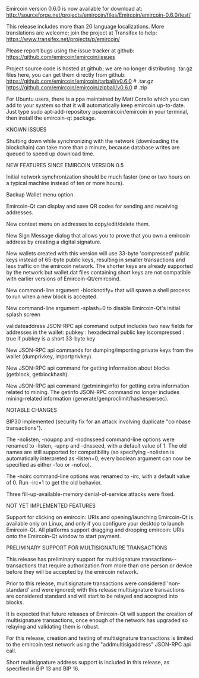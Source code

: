 Emircoin version 0.6.0 is now available for download at:
http://sourceforge.net/projects/emircoin/files/Emircoin/emircoin-0.6.0/test/

This release includes more than 20 language localizations.
More translations are welcome; join the
project at Transifex to help:
https://www.transifex.net/projects/p/emircoin/

Please report bugs using the issue tracker at github:
https://github.com/emircoin/emircoin/issues

Project source code is hosted at github; we are no longer
distributing .tar.gz files here, you can get them
directly from github:
https://github.com/emircoin/emircoin/tarball/v0.6.0  # .tar.gz
https://github.com/emircoin/emircoin/zipball/v0.6.0  # .zip

For Ubuntu users, there is a ppa maintained by Matt Corallo which
you can add to your system so that it will automatically keep
emircoin up-to-date.  Just type
sudo apt-add-repository ppa:emircoin/emircoin
in your terminal, then install the emircoin-qt package.


KNOWN ISSUES

Shutting down while synchronizing with the network
(downloading the blockchain) can take more than a minute,
because database writes are queued to speed up download
time.


NEW FEATURES SINCE EMIRCOIN VERSION 0.5

Initial network synchronization should be much faster
(one or two hours on a typical machine instead of ten or more
hours).

Backup Wallet menu option.

Emircoin-Qt can display and save QR codes for sending
and receiving addresses.

New context menu on addresses to copy/edit/delete them.

New Sign Message dialog that allows you to prove that you
own a emircoin address by creating a digital
signature.

New wallets created with this version will
use 33-byte 'compressed' public keys instead of
65-byte public keys, resulting in smaller
transactions and less traffic on the emircoin
network. The shorter keys are already supported
by the network but wallet.dat files containing
short keys are not compatible with earlier
versions of Emircoin-Qt/emircoind.

New command-line argument -blocknotify=<command>
that will spawn a shell process to run <command> 
when a new block is accepted.

New command-line argument -splash=0 to disable
Emircoin-Qt's initial splash screen

validateaddress JSON-RPC api command output includes
two new fields for addresses in the wallet:
pubkey : hexadecimal public key
iscompressed : true if pubkey is a short 33-byte key

New JSON-RPC api commands for dumping/importing
private keys from the wallet (dumprivkey, importprivkey).

New JSON-RPC api command for getting information about
blocks (getblock, getblockhash).

New JSON-RPC api command (getmininginfo) for getting
extra information related to mining. The getinfo
JSON-RPC command no longer includes mining-related
information (generate/genproclimit/hashespersec).



NOTABLE CHANGES

BIP30 implemented (security fix for an attack involving
duplicate "coinbase transactions").

The -nolisten, -noupnp and -nodnsseed command-line
options were renamed to -listen, -upnp and -dnsseed,
with a default value of 1. The old names are still
supported for compatibility (so specifying -nolisten
is automatically interpreted as -listen=0; every
boolean argument can now be specified as either
-foo or -nofoo).

The -noirc command-line options was renamed to
-irc, with a default value of 0. Run -irc=1 to
get the old behavior.

Three fill-up-available-memory denial-of-service
attacks were fixed.


NOT YET IMPLEMENTED FEATURES

Support for clicking on emircoin: URIs and
opening/launching Emircoin-Qt is available only on Linux,
and only if you configure your desktop to launch
Emircoin-Qt. All platforms support dragging and dropping
emircoin: URIs onto the Emircoin-Qt window to start
payment.


PRELIMINARY SUPPORT FOR MULTISIGNATURE TRANSACTIONS

This release has preliminary support for multisignature
transactions-- transactions that require authorization
from more than one person or device before they
will be accepted by the emircoin network.

Prior to this release, multisignature transactions
were considered 'non-standard' and were ignored;
with this release multisignature transactions are
considered standard and will start to be relayed
and accepted into blocks.

It is expected that future releases of Emircoin-Qt
will support the creation of multisignature transactions,
once enough of the network has upgraded so relaying
and validating them is robust.

For this release, creation and testing of multisignature
transactions is limited to the emircoin test network using
the "addmultisigaddress" JSON-RPC api call.

Short multisignature address support is included in this
release, as specified in BIP 13 and BIP 16.
